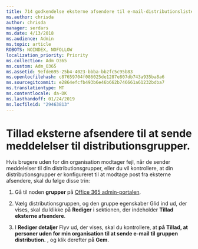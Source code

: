 ```yaml
---
title: 714 godkendelse eksterne afsendere til e-mail-distributionslister
ms.author: chrisda
author: chrisda
manager: serdars
ms.date: 4/13/2018
ms.audience: Admin
ms.topic: article
ROBOTS: NOINDEX, NOFOLLOW
localization_priority: Priority
ms.collection: Adm_O365
ms.custom: Adm_O365
ms.assetid: 9efde695-25b4-4023-bbba-bb2fc5c95b83
ms.openlocfilehash: c87659704f086025de1287e807db743a935ba8a6
ms.sourcegitcommit: e2864efcfb493b6e46b662b746661a61232bdba7
ms.translationtype: MT
ms.contentlocale: da-DK
ms.lasthandoff: 01/24/2019
ms.locfileid: "29463813"
---
```

# <a name="allow-external-senders-to-send-messages-to-distribution-groups"></a>Tillad eksterne afsendere til at sende meddelelser til distributionsgrupper.

Hvis brugere uden for din organisation modtager fejl, når de sender meddelelser til din distributionsgrupper, eller du vil kontrollere, at din distributionsgrupper er konfigureret til at modtage post fra eksterne afsendere, skal du følge disse trin:
  
1. Gå til noden **grupper** på [Office 365 admin-portalen](https://portal.office.com/adminportal/home#/groups).
    
2. Vælg distributionsgruppen, og den gruppe egenskaber Glid ind ud, der vises, skal du klikke på **Rediger** i sektionen, der indeholder **Tillad eksterne afsendere**.
    
3. I **Rediger detaljer** Flyv ud, der vises, skal du kontrollere, at **på** **Tillad, at personer uden for min organisation til at sende e-mail til gruppen distribution.** , og klik derefter på **Gem**.
    

